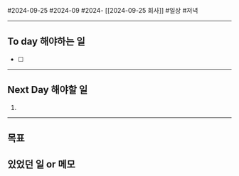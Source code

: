 #2024-09-25 #2024-09 #2024- [[2024-09-25 회사]]
#일상 #저녁 

---
## To day 해야하는 일
- [ ] 

---
## Next Day 해야할 일
1. 

---

## 목표 


## 있었던 일  or 메모

